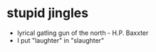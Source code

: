 # stupid jingles

* lyrical gatling gun of the north - H.P. Baxxter
* I put "laughter" in "slaughter"
